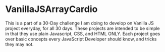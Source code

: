 # VanillaJSArrayCardio

This is a part of a 30-Day challenge I am doing to develop on Vanilla JS project everyday, for all 30 days. These projects are intended to be simple in that they use plain Javascript, CSS, and HTML ONLY. Each project goes over basic concepts every JavaScript Developer should know, and tricks they may not.

